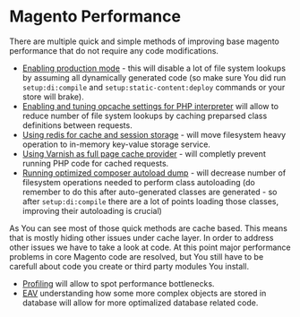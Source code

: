 # Magento Performance

There are multiple quick and simple methods of improving base magento performance that do not require any code modifications.
* [Enabling production mode](http://devdocs.magento.com/guides/v2.0/config-guide/cli/config-cli-subcommands-mode.html) - this will disable a lot of file system lookups by assuming all dynamically generated code (so make sure You did run `setup:di:compile` and `setup:static-content:deploy` commands or your store will brake).
* [Enabling and tuning opcache settings for PHP interpreter](http://php.net/manual/en/opcache.configuration.php) will allow to reduce number of file system lookups by caching preparsed class definitions between requests. 
* [Using redis for cache and session storage](http://devdocs.magento.com/guides/v2.0/config-guide/redis/config-redis.html) - will move filesystem heavy operation to in-memory key-value storage service.
* [Using Varnish as full page cache provider](http://devdocs.magento.com/guides/v2.0/config-guide/varnish/config-varnish.html) - will completly prevent running PHP code for cached requests.
* [Running optimized composer autoload dump](https://getcomposer.org/doc/articles/autoloader-optimization.md) - will decrease number of filesystem operations needed to perform class autoloading (do remember to do this after auto-generated classes are generated - so after `setup:di:compile` there are a lot of points loading those classes, improving their autoloading is crucial)

As You can see most of those quick methods are cache based.
This means that is mostly hiding other issues under cache layer.
In order to address other issues we have to take a look at code.
At this point major performance problems in core Magento code are resolved, but You still have to be carefull about code you create or third party modules You install.

* [Profiling](performance/profiler.md) will allow to spot performance bottlenecks.
* [EAV](performance/eav.md) understanding how some more complex objects are stored in database will allow for more optimalized database related code.
